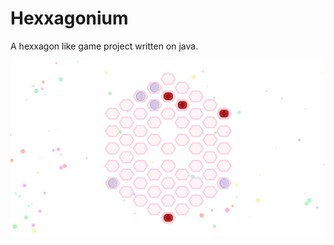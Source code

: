 # Hexxagonium
A hexxagon like game project written on java.

![Иллюстрация к проекту](https://github.com/BlackHoleSoft/Hexxagonium/raw/master/image.jpg)
